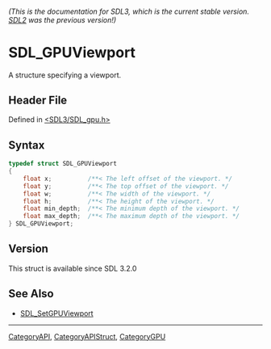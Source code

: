 ###### (This is the documentation for SDL3, which is the current stable version. [SDL2](https://wiki.libsdl.org/SDL2/) was the previous version!)
# SDL_GPUViewport

A structure specifying a viewport.

## Header File

Defined in [<SDL3/SDL_gpu.h>](https://github.com/libsdl-org/SDL/blob/main/include/SDL3/SDL_gpu.h)

## Syntax

```c
typedef struct SDL_GPUViewport
{
    float x;          /**< The left offset of the viewport. */
    float y;          /**< The top offset of the viewport. */
    float w;          /**< The width of the viewport. */
    float h;          /**< The height of the viewport. */
    float min_depth;  /**< The minimum depth of the viewport. */
    float max_depth;  /**< The maximum depth of the viewport. */
} SDL_GPUViewport;
```

## Version

This struct is available since SDL 3.2.0

## See Also

- [SDL_SetGPUViewport](SDL_SetGPUViewport)

----
[CategoryAPI](CategoryAPI), [CategoryAPIStruct](CategoryAPIStruct), [CategoryGPU](CategoryGPU)

